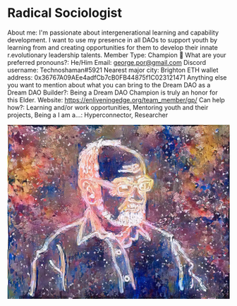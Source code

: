 # Radical Sociologist

About me: I'm passionate about intergenerational learning and capability development. I want to use my presence in all DAOs to support youth by learning from and creating opportunities for them to develop their innate r.evolutionary leadership talents.
Member Type: Champion 🙌
What are your preferred pronouns?: He/Him
Email: george.por@gmail.com
Discord username: Technoshaman#5921
Nearest major city: Brighton
ETH wallet address: 0x36767A09AEe4adfCb7cB0FB44875f1C023121471
Anything else you want to mention about what you can bring to the Dream DAO as a Dream DAO Builder?: Being a Dream DAO Champion is truly an honor for this Elder.
Website: https://enliveningedge.org/team_member/gp/
Can help how?: Learning and/or work opportunities, Mentoring youth and their projects, Being a
I am a...: Hyperconnector, Researcher

![George in NFT-style (after the third glass of bubbly...).jpg](Radical%20Sociologist%20c7bee9a25ef64ff89a380bff2ddf4425/George_in_NFT-style_(after_the_third_glass_of_bubbly...).jpg)